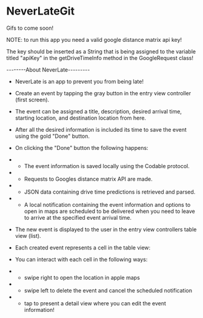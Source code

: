 # NeverLateGit

Gifs to come soon!

NOTE: to run this app you need a valid google distance matrix api key! 

The key should be inserted as a String that is being assigned to the variable titled "apiKey" in the getDriveTimeInfo method in the GoogleRequest class!

--------About NeverLate---------

- NeverLate is an app to prevent you from being late!
- Create an event by tapping the gray button in the entry view controller (first screen).
- The event can be assigned a title, description, desired arrival time, starting location, and destination location from here.
- After all the desired information is included its time to save the event using the gold "Done" button.
- On clicking the "Done" button the following happens:


- - The event information is saved locally using the Codable protocol.
- - Requests to Googles distance matrix API are made.
- - JSON data containing drive time predictions is retrieved and parsed.
- - A local notification containing the event information and options to open in maps are scheduled to be delivered when you need to leave to arrive at the specified event arrival time.

- The new event is displayed to the user in the entry view controllers table view (list).
- Each created event represents a cell in the table view:
- You can interact with each cell in the following ways:
- - swipe right to open the location in apple maps
- - swipe left to delete the event and cancel the scheduled notification
- - tap to present a detail view where you can edit the event information!

